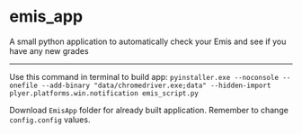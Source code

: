 # emis_app
A small python application to automatically check your Emis and see if you have any new grades

-------

Use this command in terminal to build app: ```pyinstaller.exe --noconsole --onefile --add-binary "data/chromedriver.exe;data" --hidden-import plyer.platforms.win.notification emis_script.py```


Download ```EmisApp``` folder for already built application. Remember to change ```config.config``` values.
